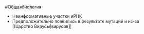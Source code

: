 #Общаябиология 
- Неинформативные участки иРНК
- Предположительно появились в результате мутаций и из-за [[Царство Вирусы|вирусов]]